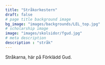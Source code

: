 ```yaml
---
title: "Stråkorkestern"
draft: false
# page title background image
bg_image: "images/backgrounds/LEL_top.jpg"
# scholarship image
image: "images/skolsidor/fgud.jpg"
# meta description
description : "stråk"
---
```


Stråkarna, här på Förklädd Gud.
